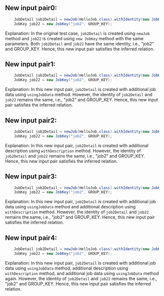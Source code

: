 ## New input pair0:
```java
    JobDetail job2Detail = newJob(HelloJob.class).withIdentity(new JobKey("job2", GROUP_KEY)).storeDurably().build();
    JobKey job22 = new JobKey("job2", GROUP_KEY);
```
Explanation: In the original test case, `job2Detail` is created using `newJob` method and `job22` is created using `new JobKey` method with the same parameters. Both `job2Detail` and `job22` have the same identity, i.e., "job2" and GROUP_KEY. Hence, this new input pair satisfies the inferred relation.

## New input pair1:
```java
    JobDetail job2Detail = newJob(HelloJob.class).withIdentity(new JobKey("job2", GROUP_KEY)).storeDurably().usingJobData("key1", "value1").build();
    JobKey job22 = new JobKey("job2", GROUP_KEY);
```
Explanation: In this new input pair, `job2Detail` is created with additional job data using `usingJobData` method. However, the identity of `job2Detail` and `job22` remains the same, i.e., "job2" and GROUP_KEY. Hence, this new input pair satisfies the inferred relation.

## New input pair2:
```java
    JobDetail job2Detail = newJob(HelloJob.class).withIdentity(new JobKey("job2", GROUP_KEY)).storeDurably().withDescription("Job Description").build();
    JobKey job22 = new JobKey("job2", GROUP_KEY);
```
Explanation: In this new input pair, `job2Detail` is created with additional description using `withDescription` method. However, the identity of `job2Detail` and `job22` remains the same, i.e., "job2" and GROUP_KEY. Hence, this new input pair satisfies the inferred relation.

## New input pair3:
```java
    JobDetail job2Detail = newJob(HelloJob.class).withIdentity(new JobKey("job2", GROUP_KEY)).storeDurably().usingJobData("key1", "value1").withDescription("Job Description").build();
    JobKey job22 = new JobKey("job2", GROUP_KEY);
```
Explanation: In this new input pair, `job2Detail` is created with additional job data using `usingJobData` method and additional description using `withDescription` method. However, the identity of `job2Detail` and `job22` remains the same, i.e., "job2" and GROUP_KEY. Hence, this new input pair satisfies the inferred relation.

## New input pair4:
```java
    JobDetail job2Detail = newJob(HelloJob.class).withIdentity(new JobKey("job2", GROUP_KEY)).storeDurably().usingJobData("key1", "value1").withDescription("Job Description").usingJobData("key2", "value2").build();
    JobKey job22 = new JobKey("job2", GROUP_KEY);
```
Explanation: In this new input pair, `job2Detail` is created with additional job data using `usingJobData` method, additional description using `withDescription` method, and additional job data using `usingJobData` method again. However, the identity of `job2Detail` and `job22` remains the same, i.e., "job2" and GROUP_KEY. Hence, this new input pair satisfies the inferred relation.